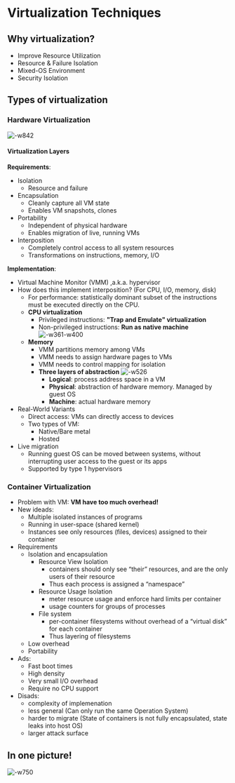 # Virtualization Techniques

## Why virtualization?

- Improve Resource Utilization
- Resource & Failure Isolation
- Mixed-OS Environment
- Security Isolation

## Types of virtualization

### Hardware Virtualization

![-w842](media/15516370264328/15516382447033.jpg)

#### Virtualization Layers

**Requirements**:
- Isolation
    - Resource and failure
- Encapsulation
    - Cleanly capture all VM state 
    - Enables VM snapshots, clones
- Portability
    - Independent of physical hardware 
    - Enables migration of live, running VMs
- Interposition
    - Completely control access to all system resources
    - Transformations on instructions, memory, I/O

**Implementation**:
- Virtual Machine Monitor (VMM) ,a.k.a. hypervisor
- How does this implement interposition? (For CPU, I/O, memory, disk)
    - For performance: statistically dominant subset of the instructions must be executed directly on the CPU.
    - **CPU virtualization** 
        - Privileged instructions: **"Trap and Emulate" virtualization**
        - Non-privileged instructions: **Run as native machine**
![-w361-w400](media/15516370264328/15516388844824.jpg)
    - **Memory** 
        - VMM partitions memory among VMs
        - VMM needs to assign hardware pages to VMs
        - VMM needs to control mapping for isolation
        - **Three layers of abstraction**
        ![-w526](media/15516370264328/15516417874895.jpg)
            - **Logical**: process address space in a VM 
            - **Physical**: abstraction of hardware memory. Managed by guest OS 
            - **Machine**: actual hardware memory
- Real-World Variants
    - Direct access: VMs can directly access to devices
    - Two types of VM:
        - Native/Bare metal
        - Hosted
- Live migration
    - Running guest OS can be moved between systems, without interrupting user access to the guest or its apps
    - Supported by type 1 hypervisors

### Container Virtualization

- Problem with VM: **VM have too much overhead!**
- New ideads:
    - Multiple isolated instances of programs
    - Running in user-space (shared kernel)
    - Instances see only resources (files, devices) assigned to their container
- Requirements
    - Isolation and encapsulation
        - Resource View Isolation
            - containers should only see “their” resources, and are the only users of their resource
            - Thus each process is assigned a “namespace”
        - Resource Usage Isolation
            - meter resource usage and enforce hard limits per container
            - usage counters for groups of processes
        - File system
            - per-container filesystems without overhead of a “virtual disk” for each container
            - Thus layering of filesystems
    - Low overhead
    - Portability
- Ads:
    - Fast boot times
    - High density
    - Very small I/O overhead 
    - Require no CPU support
- Disads:
    - complexity of implemenation
    - less general (Can only run the same Operation System)
    - harder to migrate (State of containers is not fully encapsulated, state leaks into host OS)
    - larger attack surface

## In one picture!

![-w750](media/15516370264328/15516448536623.jpg)
